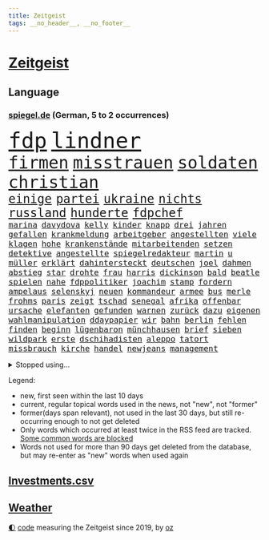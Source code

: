 ```yaml
---
title: Zeitgeist
tags: __no_header__, __no_footer__
---
```


# [Zeitgeist](https://oliz.io/zeitgeist/)

## Language

<h3><a href="https://www.spiegel.de" target="_blank">spiegel.de</a> (German, 5 to 2 occurrences)</h3>
<p style="font-family:monospace">
<span style="font-size:32pt"><a href="news_links.html#fdp" class="current">fdp</a></span>
<span style="font-size:32pt"><a href="news_links.html#lindner" class="current">lindner</a></span>
<br>
<span style="font-size:25pt"><a href="news_links.html#firmen" class="current">firmen</a></span>
<span style="font-size:25pt"><a href="news_links.html#misstrauen" class="current">misstrauen</a></span>
<span style="font-size:25pt"><a href="news_links.html#soldaten" class="current">soldaten</a></span>
<span style="font-size:25pt"><a href="news_links.html#christian" class="current">christian</a></span>
<br>
<span style="font-size:18pt"><a href="news_links.html#einige" class="current">einige</a></span>
<span style="font-size:18pt"><a href="news_links.html#partei" class="current">partei</a></span>
<span style="font-size:18pt"><a href="news_links.html#ukraine" class="current">ukraine</a></span>
<span style="font-size:18pt"><a href="news_links.html#nichts" class="current">nichts</a></span>
<span style="font-size:18pt"><a href="news_links.html#russland" class="current">russland</a></span>
<span style="font-size:18pt"><a href="news_links.html#hunderte" class="current">hunderte</a></span>
<span style="font-size:18pt"><a href="news_links.html#fdpchef" class="current">fdpchef</a></span>
<br>
<span style="font-size:12pt"><a href="news_links.html#marina" class="current">marina</a></span>
<span style="font-size:12pt"><a href="news_links.html#davydova" class="new">davydova</a></span>
<span style="font-size:12pt"><a href="news_links.html#kelly" class="current">kelly</a></span>
<span style="font-size:12pt"><a href="news_links.html#kinder" class="current">kinder</a></span>
<span style="font-size:12pt"><a href="news_links.html#knapp" class="current">knapp</a></span>
<span style="font-size:12pt"><a href="news_links.html#drei" class="current">drei</a></span>
<span style="font-size:12pt"><a href="news_links.html#jahren" class="current">jahren</a></span>
<span style="font-size:12pt"><a href="news_links.html#gefallen" class="current">gefallen</a></span>
<span style="font-size:12pt"><a href="news_links.html#krankmeldung" class="current">krankmeldung</a></span>
<span style="font-size:12pt"><a href="news_links.html#arbeitgeber" class="current">arbeitgeber</a></span>
<span style="font-size:12pt"><a href="news_links.html#angestellten" class="current">angestellten</a></span>
<span style="font-size:12pt"><a href="news_links.html#viele" class="current">viele</a></span>
<span style="font-size:12pt"><a href="news_links.html#klagen" class="current">klagen</a></span>
<span style="font-size:12pt"><a href="news_links.html#hohe" class="current">hohe</a></span>
<span style="font-size:12pt"><a href="news_links.html#krankenstände" class="current">krankenstände</a></span>
<span style="font-size:12pt"><a href="news_links.html#mitarbeitenden" class="current">mitarbeitenden</a></span>
<span style="font-size:12pt"><a href="news_links.html#setzen" class="current">setzen</a></span>
<span style="font-size:12pt"><a href="news_links.html#detektive" class="new">detektive</a></span>
<span style="font-size:12pt"><a href="news_links.html#angestellte" class="current">angestellte</a></span>
<span style="font-size:12pt"><a href="news_links.html#spiegelredakteur" class="current">spiegelredakteur</a></span>
<span style="font-size:12pt"><a href="news_links.html#martin" class="current">martin</a></span>
<span style="font-size:12pt"><a href="news_links.html#u" class="current">u</a></span>
<span style="font-size:12pt"><a href="news_links.html#müller" class="current">müller</a></span>
<span style="font-size:12pt"><a href="news_links.html#erklärt" class="current">erklärt</a></span>
<span style="font-size:12pt"><a href="news_links.html#dahintersteckt" class="current">dahintersteckt</a></span>
<span style="font-size:12pt"><a href="news_links.html#deutschen" class="current">deutschen</a></span>
<span style="font-size:12pt"><a href="news_links.html#joel" class="current">joel</a></span>
<span style="font-size:12pt"><a href="news_links.html#dahmen" class="new">dahmen</a></span>
<span style="font-size:12pt"><a href="news_links.html#abstieg" class="current">abstieg</a></span>
<span style="font-size:12pt"><a href="news_links.html#star" class="current">star</a></span>
<span style="font-size:12pt"><a href="news_links.html#drohte" class="current">drohte</a></span>
<span style="font-size:12pt"><a href="news_links.html#frau" class="current">frau</a></span>
<span style="font-size:12pt"><a href="news_links.html#harris" class="current">harris</a></span>
<span style="font-size:12pt"><a href="news_links.html#dickinson" class="new">dickinson</a></span>
<span style="font-size:12pt"><a href="news_links.html#bald" class="current">bald</a></span>
<span style="font-size:12pt"><a href="news_links.html#beatle" class="new">beatle</a></span>
<span style="font-size:12pt"><a href="news_links.html#spielen" class="current">spielen</a></span>
<span style="font-size:12pt"><a href="news_links.html#nahe" class="current">nahe</a></span>
<span style="font-size:12pt"><a href="news_links.html#fdppolitiker" class="current">fdppolitiker</a></span>
<span style="font-size:12pt"><a href="news_links.html#joachim" class="current">joachim</a></span>
<span style="font-size:12pt"><a href="news_links.html#stamp" class="new">stamp</a></span>
<span style="font-size:12pt"><a href="news_links.html#fordern" class="current">fordern</a></span>
<span style="font-size:12pt"><a href="news_links.html#ampelaus" class="current">ampelaus</a></span>
<span style="font-size:12pt"><a href="news_links.html#selenskyj" class="current">selenskyj</a></span>
<span style="font-size:12pt"><a href="news_links.html#neuen" class="current">neuen</a></span>
<span style="font-size:12pt"><a href="news_links.html#kommandeur" class="current">kommandeur</a></span>
<span style="font-size:12pt"><a href="news_links.html#armee" class="current">armee</a></span>
<span style="font-size:12pt"><a href="news_links.html#bus" class="current">bus</a></span>
<span style="font-size:12pt"><a href="news_links.html#merle" class="current">merle</a></span>
<span style="font-size:12pt"><a href="news_links.html#frohms" class="current">frohms</a></span>
<span style="font-size:12pt"><a href="news_links.html#paris" class="current">paris</a></span>
<span style="font-size:12pt"><a href="news_links.html#zeigt" class="current">zeigt</a></span>
<span style="font-size:12pt"><a href="news_links.html#tschad" class="current">tschad</a></span>
<span style="font-size:12pt"><a href="news_links.html#senegal" class="new">senegal</a></span>
<span style="font-size:12pt"><a href="news_links.html#afrika" class="current">afrika</a></span>
<span style="font-size:12pt"><a href="news_links.html#offenbar" class="current">offenbar</a></span>
<span style="font-size:12pt"><a href="news_links.html#ursache" class="current">ursache</a></span>
<span style="font-size:12pt"><a href="news_links.html#elefanten" class="current">elefanten</a></span>
<span style="font-size:12pt"><a href="news_links.html#gefunden" class="current">gefunden</a></span>
<span style="font-size:12pt"><a href="news_links.html#warnen" class="current">warnen</a></span>
<span style="font-size:12pt"><a href="news_links.html#zurück" class="current">zurück</a></span>
<span style="font-size:12pt"><a href="news_links.html#dazu" class="current">dazu</a></span>
<span style="font-size:12pt"><a href="news_links.html#eigenen" class="current">eigenen</a></span>
<span style="font-size:12pt"><a href="news_links.html#wahlmanipulation" class="new">wahlmanipulation</a></span>
<span style="font-size:12pt"><a href="news_links.html#ddaypapier" class="new">ddaypapier</a></span>
<span style="font-size:12pt"><a href="news_links.html#wir" class="current">wir</a></span>
<span style="font-size:12pt"><a href="news_links.html#bahn" class="current">bahn</a></span>
<span style="font-size:12pt"><a href="news_links.html#berlin" class="current">berlin</a></span>
<span style="font-size:12pt"><a href="news_links.html#fehlen" class="current">fehlen</a></span>
<span style="font-size:12pt"><a href="news_links.html#finden" class="current">finden</a></span>
<span style="font-size:12pt"><a href="news_links.html#beginn" class="current">beginn</a></span>
<span style="font-size:12pt"><a href="news_links.html#lügenbaron" class="new">lügenbaron</a></span>
<span style="font-size:12pt"><a href="news_links.html#münchhausen" class="new">münchhausen</a></span>
<span style="font-size:12pt"><a href="news_links.html#brief" class="current">brief</a></span>
<span style="font-size:12pt"><a href="news_links.html#sieben" class="current">sieben</a></span>
<span style="font-size:12pt"><a href="news_links.html#wildpark" class="new">wildpark</a></span>
<span style="font-size:12pt"><a href="news_links.html#erste" class="current">erste</a></span>
<span style="font-size:12pt"><a href="news_links.html#dschihadisten" class="current">dschihadisten</a></span>
<span style="font-size:12pt"><a href="news_links.html#aleppo" class="current">aleppo</a></span>
<span style="font-size:12pt"><a href="news_links.html#tatort" class="current">tatort</a></span>
<span style="font-size:12pt"><a href="news_links.html#missbrauch" class="current">missbrauch</a></span>
<span style="font-size:12pt"><a href="news_links.html#kirche" class="current">kirche</a></span>
<span style="font-size:12pt"><a href="news_links.html#handel" class="new">handel</a></span>
<span style="font-size:12pt"><a href="news_links.html#newjeans" class="current">newjeans</a></span>
<span style="font-size:12pt"><a href="news_links.html#management" class="current">management</a></span>
</p>
<details>
<summary>Stopped using...</summary>
<p class="former" style="font-size:12pt">
19(1499) erklärung(1499) rassismus(1499) carsten(1498) mittelmeer(1498) rest(1498) verschoben(1497) anne(1496) entwicklungen(1496) welchem(1496) 12(1495) planen(1495) street(1495) zurzeit(1495) überwinden(1495) portugal(1494) respekt(1494) stärken(1494) stärker(1494) 2000(1493) 6(1493) eng(1493) gelegt(1493) kündigte(1493) lastwagen(1493) mordes(1493) tschechien(1493) umwelt(1493) ungewöhnlich(1493) übersicht(1493) emmanuel(1492) erwägt(1492) fielen(1492) nationalspieler(1492) persönliche(1492) verschärfen(1492) einstieg(1491) erdoğan(1491) hinaus(1491) lehnen(1491) ließen(1491) räumen(1491) twitter(1491) tötet(1491) verpassen(1491) 150(1490) alexej(1490) miteinander(1490) nawalny(1490) vermehrt(1490) debakel(1489) meint(1489) tests(1489) erinnern(1488) plus(1488) schoss(1488) griff(1487) verfügung(1487) geflüchteten(1486) mengen(1486) pocht(1486) wälder(1486) beteiligt(1485) nerven(1485) anteil(1484) vorsprung(1484) erlitt(1483) toter(1483) irak(1482) jüngere(1482) netzwerk(1482) venezuela(1481) geräte(1480) gering(1479) schwierig(1479) zweimal(1478) geprägt(1477) italienischen(1477) ministerpräsidentin(1477) gaben(1476) gang(1476) anzeichen(1473) schrecken(1473) skeptisch(1473) spenden(1470) ältere(1468) em(1467) top(1467) gelandet(1463) klasse(1459) teuren(1444) leiter(1416) josef(1357) autobahnen(1353) gebeten(1319) geehrt(1302) fußballstar(1285) abgegeben(1273) videoaufnahmen(1258) stundenlang(1238) verdi(1237) verbunden(1217) cup(1213) wellen(1196) kollision(1189) 700(1181) ukrainischer(1181) grünenpolitiker(1128) zeitpunkt(1116) gestört(1101) russisches(1100) ungewöhnliche(1100) seltene(1079) dutzenden(1077) loch(1073) emotional(1066) geheimdienst(1059) ukrainer(1056) hochzeit(1050) fördern(1048) gerichte(1032) entführung(1026) schwieriger(1026) spielern(1024) emotionalen(1013) überzeugung(1013) streik(1012) heißen(1005) brandenburger(979) iranische(965) patrick(965) rezession(965) dilemma(954) wall(947) schwarzes(939) verhängnis(915) ehrt(912) kenia(894) ulrich(894) tierschützer(883) nationale(882) schwimmen(875) wozu(875) lena(874) neustart(869) partnerin(865) entfernen(862) verzeichnet(862) islamisten(853) kämpferisch(853) zurückhaltung(846) chinesen(844) lebenslange(814) frühjahr(810) tagelang(798) ernährung(794) stemmen(784) eingriff(780) emissionen(779) begegnung(778) grenzgebiet(777) 300000(766) kohl(748) flugabwehr(733) einstige(727) liberale(723) steigern(711) tauchte(697) heimische(685) fahnder(681) vorfälle(679) solcher(675) erlag(673) leistungen(671) springen(669) liebt(655) marode(654) bewertet(636) uhren(630) ausflug(624) höhepunkt(614) björn(611) höcke(611) lübeck(600) parlamentswahlen(597) diplomatische(595) angelegenheit(592) beides(592) spiegeltalk(588) 13jährige(584) gesundheitlichen(579) staatsschutz(573) amtsinhaber(570) durften(568) fisch(566) vergeltung(558) spektakulär(553) rechtsextremismus(551) florenz(548) auswirken(547) zoll(547) iphones(546) hamm(538) mahnen(538) anschlägen(537) bitter(529) cool(527) herkunft(523) widerstands(522) fürth(520) drastische(516) interessiert(508) milliardenschweren(508) vorlegen(506) 2013(501) rechtsruck(501) entpuppt(483) nördlich(482) politikerinnen(482) zeitgleich(480) unterscheiden(479) bodensee(477) heim(476) journalistin(476) islamistische(474) sicherheitsmaßnahmen(474) ausbeutung(466) folter(466) stoppte(463) betriebe(462) unerwartete(458) kranke(456) cannabislegalisierung(454) schach(451) negative(448) rucksack(442) stieß(438) ärgert(436) vorgang(429) bayer(428) suv(425) verspottet(425) gastronomie(422) getöteter(416) 1994(414) belästigt(413) auftritte(412) baute(410) verheiratet(410) reifen(409) teslachef(407) version(406) tatverdächtiger(403) unternehmens(401) tabellenführung(398) attentat(390) charkiw(390) kriegen(390) stimmte(389) achtzigerjahre(384) geräumt(377) gewähren(377) enthält(375) positioniert(374) beteuert(371) menschenrechte(371) tennisprofi(369) erkannt(368) perry(366) recep(366) stellten(366) tayyip(366) club(365) aufzeichnungen(364) eminem(363) raser(361) geräten(355) unterschätzt(355) siegerin(353) ruanda(349) bernd(342) figur(342) islamische(341) kalten(339) stuttgarter(336) positives(335) befand(334) mindestlohn(334) großstädten(333) falle(332) ausgedacht(326) oberverwaltungsgericht(325) schimpft(324) schritte(323) oma(318) stromausfall(318) österreicher(316) bill(315) erholt(313) kreise(313) könige(313) high(312) christina(311) begegnen(310) aufgedeckt(309) aussteigen(304) rast(303) erziehung(299) cdu/csu(298) kinos(298) darsteller(296) michel(296) rückwirkend(293) rüsten(292) wertvolle(291) fehlenden(290) gratuliert(289) milch(288) reichsten(288) gespendet(287) sap(287) nackte(281) rundfunk(281) erobert(280) konflikts(280) terrormiliz(279) harvey(276) parkinson(274) gymnasium(272) fragte(269) jena(269) offenbaren(269) polizeibeamte(267) ungarische(267) mitarbeiterin(266) starkoch(263) strategische(263) obst(262) regimes(261) riesiger(261) sohns(260) wahlkampfveranstaltung(260) digitalpakt(259) witwe(259) oberhausen(258) dein(256) auszeit(255) betrunken(255) reklamiert(255) silber(254) stufe(253) unangenehme(252) apples(251) erwirken(250) gleiche(249) ehen(248) eingestochen(248) julija(248) kanadischen(248) nawalnaja(248) jacht(246) dublin(245) ausgebildet(244) erdrutsche(244) flugzeugbauer(244) wildtiere(244) fremden(243) gummibärchen(241) fing(238) jeff(238) tue(237) 21jähriger(236) dominanz(235) schrank(235) alec(233) baldwin(233) fastfoodkette(233) boss(232) schöne(232) schnelles(231) bestanden(228) blamage(228) trümmer(227) wade(227) drittes(226) gesellschaftlichen(223) messerangriff(223) antreibt(222) ressourcen(222) rar(221) spielten(219) rügen(218) schlimmsten(218) knall(216) lebenslanger(216) brutale(215) absurde(214) attraktiv(214) solingen(214) promis(213) steine(213) starkregen(212) bayerischer(211) entbrannt(211) escooter(211) verschleppten(211) größtes(210) abonnenten(208) holz(208) unzulässig(208) luftschlag(207) außergewöhnliche(206) bemühen(204) dj(204) morgan(204) süditalien(204) scham(203) wahlkampfauftritt(203) einberufen(202) technologien(202) breitet(201) pérez(200) befanden(199) ewig(199) verbinden(197) zellen(196) telekom(195) militärischer(194) fuchs(193) mau(193) attackierte(192) wandel(192) engagierte(191) spiegelspitzengespräch(190) überschwänglich(190) verbrecher(189) hathaway(188) ausgebremst(187) prognosen(187) anwohnern(185) straftat(185) anliegen(184) automaten(184) stationierung(184) beckham(182) films(181) liest(181) durchbrechen(179) faust(178) kooperieren(177) anc(176) g7(176) gene(176) palästinensern(176) kanzlerschaft(175) schärferes(175) überfluss(174) bilden(173) hitzige(173) überflutete(173) lokalen(172) tischtennis(172) fernost(171) kaulitz(171) schulze(171) verletzen(171) weltkriegs(171) begleitung(170) auseinandersetzungen(169) emilia(169) krankenhausreif(169) vergleichen(169) ernten(168) indopazifik(168) meisterin(168) rutschen(168) marschieren(167) angespannte(166) tinder(166) hansestadt(165) schenkte(165) schnauzbart(164) hinrichten(163) salome(163) surabischwili(163) trainierte(162) zelebriert(162) dresdner(161) ländlichen(161) vergeltungsangriff(161) kreisen(160) verschwundenen(160) kigenerierten(159) basel(158) diebstahls(157) sportgeschichte(157) wahlkampfauftritte(157) wahltag(157) polizeigewalt(156) vergaß(156) koalitionen(155) rekordsumme(155) hunter(153) entgleisung(152) gefüllte(152) love(151) erobern(150) komplex(150) normalen(150) schusswechsel(150) tropensturm(150) mitgliedstaaten(149) staatsbürgerschaft(148) bester(147) neuulm(147) seltenen(147) urlaubsziel(147) usmusiker(147) existieren(146) keir(146) perspektiven(146) starmer(146) beraubt(145) aniston(144) big(144) donau(144) psychotherapie(144) räuscher(143) volkes(143) wettkämpfen(143) cruise(141) modi(141) narendra(141) bautzen(140) dschungelcamp(140) gesteinsbrocken(140) intelligence(140) sprangen(140) 28jähriger(139) cocacola(139) ganzer(138) schätzung(138) ofen(137) tatsächliche(136) usbasketballerinnen(136) zeug(136) hogan(135) hulk(135) leeren(135) terrorgefahr(135) klimafreundlicher(134) zeichnen(134) gelebt(133) günstig(133) hurrikan(133) steckte(132) verworfen(132) bekamen(131) nuri(131) şahin(131) 39jähriger(130) drehten(130) rico(130) rutschte(130) transfer(130) weiterspielen(130) angelegten(128) bahnhöfen(128) entschädigt(128) entkam(127) wanderer(127) militärexperte(125) fahrerlaubnis(124) trip(124) ikonischen(123) kampfeinsätze(123) lothar(123) offenem(123) zugunsten(123) moniert(122) rettungsschwimmer(121) überzeugte(121) lindern(120) lions(120) three(120) umland(119) unantastbar(119) doppelte(118) jährlich(118) verfangen(118) verübt(118) rekonstruiert(117) schiene(116) verkörpert(116) wappnen(116) nordwesten(115) modus(114) streiken(114) dienstwagen(113) gletscher(112) reuter(112) feminismus(111) reeves(111) 130(109) entdeckungen(109) notoperation(109) spiegelreporterin(109) gazakrieges(108) kreativität(108) routinen(108) verbandschef(108) wettert(108) iron(106) theorie(106) 2040(105) knüpfen(105) mauert(105) ovations(105) riesig(105) standing(105) verließ(105) deutschlandweit(104) elbe(104) kolumbianischen(104) potenzielle(104) skepsis(104) nationalpark(103) umarmungen(103) vizekandidaten(103) 1995(102) detroit(102) phil(102) bodentruppen(101) bruce(101) malaika(101) mihambo(101) angesteckt(100) kripo(100) usraketen(100) vertretern(100) berchtesgaden(99) radio(99) selbstvertrauen(99) stadtfest(99) streits(99) argumentiert(98) cage(98) finger(98) gemobbt(98) lilium(98) nicolas(98) dusche(97) keanu(97) leichenfund(97) telefoniert(97) verfall(97) zweck(97) gangs(96) gefährt(96) hunderten(96) rückruf(96) weggefährten(96) begleitern(95) coronavirus(95) geheimen(95) ludwig(95) scheiterten(95) anwältin(94) idol(94) spdaußenpolitiker(94) 2028(93) agiert(93) drahtzieher(93) lka(93) todesursache(93) umweltkatastrophe(93) bruchsal(92) drohnenangriffen(92) gerissen(92) hinterbliebenen(92) rollt(92) 1241(91) amtskollege(91) aperol(91) dauerkrise(91) gründlich(91) nordkoreanischen(91) oberen(91) redete(91) senate(91) zweig(91) kommentaren(90) obdachlose(90) schadstoffe(90) unterirdische(90) ausgeteilt(89) drückte(89) spektakels(89) zeitreise(89) achse(88) brandanschlägen(88) gleicht(88) japans(88) staatsoberhaupt(88) valley(88) bassist(87) dbbauswahl(87) entlassungen(87) geländegewinne(87) kickl(87) konsens(87) unnötig(87) venezuelas(87) blendender(86) bundesstaates(86) chinesin(86) kehrte(86) verschwörung(86) 1924(85) abschalten(85) beamtinnen(85) englisch(85) gefangenen(85) maduro(85) misshandlung(85) obdachlosigkeit(85) rätselt(85) sabotageakte(85) terroranschlag(85) unterirdisch(85) wellenreiten(85) bizarrer(84) freundinnen(84) ortberg(84) sparpläne(84) vorliebe(84) abgebaut(83) astronomie(83) erschütterten(83) konzernchef(83) ortsbesuch(83) rätselhafter(83) urteilt(83) entführer(82) felsbrocken(82) insolventen(82) kopfschmerzen(82) leichtathletin(82) reiten(82) schönstem(82) teck(82) trübsinn(82) virtuelle(82) überraschen(82) allgemeinen(81) colin(81) cybermobbing(81) farrell(81) generieren(81) haucht(81) mecklenburgvorpommerns(81) meteorit(81) preisgeld(81) sauberem(81) watson(81) gechattet(80) grausiger(80) neumann(80) neutralität(80) ohrfeige(80) portugals(80) schlagartig(80) stahlsparte(80) straflager(80) substanzen(80) wahlempfehlung(80) enthüllung(79) flieht(79) islamfeindliche(79) lick(79) polizeischutz(79) eskalationen(78) moscheen(78) sohnes(78) unterhaltung(78) danny(77) heimdebüt(77) kurzzeitig(77) schuster(77) 48jährige(76) berufliche(76) pestizide(76) quartalszahlen(76) vertagt(76) witze(76) dürr(75) explizit(75) registrieren(75) 71jährige(74) allgemeine(74) eingewechselt(74) nämlich(74) wiegen(74) beeindruckte(73) betäubt(73) regensburger(73) temperatur(73) bauarbeiten(72) fitch(72) gelangt(72) lautstark(72) leonie(72) polnischer(72) unifil(72) unterwandert(72) bundeswehrkaserne(71) dankesrede(71) emmerich(71) gewaltverbrechens(71) glücklosen(71) monarchen(71) mpox(71) umgezogen(71) unwahrheiten(71) variante(71) ausfuhren(70) beeinflussung(70) bekanntheit(70) fläche(70) frauenfeindlichkeit(70) freiburger(70) medizinisches(70) mescal(70) misogynie(70) montana(70) mpoxvariante(70) rückten(70) unbemerkt(70) altar(69) bückte(69) dihk(69) einmarsch(69) eventuell(69) exporteure(69) zimtschnecken(69) ökologischen(69) backofen(68) beratungsunternehmen(68) bundesbildungsministerin(68) mörderin(68) parallelen(68) slot(68) ukrainisches(68) fliegenpilzgift(67) sportwagen(67) springsteen(67) up(67) augsburger(66) bezeichnen(66) catania(66) florentina(66) holzinger(66) anlässlich(65) hochverrats(65) meistermacher(65) starregisseur(65) campingbus(64) dortmunder(64) dürren(64) militärjunta(64) ratifiziert(64) schiebetüren(64) cybertruck(63) erlass(63) explodiert(63) fördert(63) kette(63) nähern(63) vorantreiben(63) festgenommene(62) friedrichshafen(62) legendären(62) mittelklasse(62) nehme(62) burger(61) gebannt(61) gruppenvergewaltigung(61) motherfucker(61) patient(61) schmidbauer(61) synagoge(61) ten(61) warb(61) alarmierten(60) chefarzt(60) deichmann(60) erfurter(60) kollaps(60) kopftuch(60) morrissey(60) rock(60) trudeau(60) ungewiss(60) usgeneral(60) verbrennerpkw(60) anbau(59) auszusetzen(59) elektrisiert(59) reif(59) sobald(59) vorzeitige(59) abschiebepolitik(58) baseballlegende(58) erleichterte(58) höherer(58) neunziger(58) sommerhaus(58) zorniger(58) überlebenskampf(58) angeschossen(57) faschisten(57) heimisch(57) hering(57) schädel(57) solingenanschlag(57) sunset(57) vormonat(57) überfischung(57) gonzález(56) jobbörse(56) stimmzettel(56) wohnkosten(56) autors(55) hasenhüttl(55) inflationsrate(55) wunden(55) distanzierte(54) gespann(54) jeffrey(54) raumfahrtunternehmen(54) seinerseits(54) slam(54) schätzen(53) wettanbieter(53) entsendung(52) getötete(52) leihmutterschaft(52) ermutigen(51) posierte(51) wissenschaftlerin(51) demografie(50) geklaute(50) hofiert(50) hoppenstedt(50) vielzahl(50) bedürfnisse(49) eunutzer(49) flugsaurier(49) fossilien(49) grammygewinner(49) iserlohn(49) jim(49) medienwissenschaftler(49) spiegelinterview(49) verüben(49) berichterstattung(48) iab(48) schummeln(48) spaltet(48) unobericht(48) vorhergesagt(48) bezos(47) konsulat(47) landschaften(47) liebesbrief(47) series(47) teilzeit(47) adrian(46) arbeitgebern(46) nackten(46) quarterback(46) statue(46) wiederauflage(46) elternzeit(45) hoffnungslos(45) oligarchen(45) putsch(45) ragen(45) staatsgebiet(45) amateuraufnahmen(44) saisonsieg(44) zufriedener(44) bewährungsstrafe(43) büsche(43) falschbehauptung(43) kansas(43) lahmt(43) machete(43) umarmt(43) verstörte(43) bühnen(42) demografische(42) dreieck(42) sicherheitsrat(42) tarifvertrag(42) teilstücke(42) ursprung(42) verletzungspause(42) achillessehne(41) analysten(41) clark(41) ecuador(41) hobby(41) jets(41) maximal(41) megastar(41) mitspielen(41) mutmaßlichem(41) schlagerstar(41) strandkörbe(41) verwundet(41) dieb(40) geistliche(40) pendler(40) unerlaubte(40) hoden(39) neymar(39) veraltet(39) 30jährigen(38) bentheim(38) bösen(38) dokumenten(38) freddie(38) kräften(38) landstriche(38) terrorverdächtigen(38) abschlag(37) artenvielfalt(37) beach(37) gemeinde(37) josefine(37) part(37) putschversuch(37) stärkster(37) westens(37) anzeigen(36) boniface(36) bundespartei(36) eineinhalb(36) félix(36) leverkusens(36) mlb(36) reichten(36) streitigkeiten(36) wnba(36) 19jährige(35) chinageschäft(35) formel1rennen(35) gefüllt(35) guterres(35) hape(35) kerkeling(35) munitionsdepot(35) pickup(35) schalkes(35) schwaches(35) strände(35) unogeneralsekretär(35) unruhig(35) urrutia(35) usedom(35) volkskanzler(35) 1987(34) astronomen(34) ausgeweiteten(34) christiane(34) einreiseversuche(34) gewordenen(34) fdppolitikerin(33) fußballweltmeister(33) geländewagen(33) liberty(33) maisfeld(33) marieagnes(33) ohtani(33) rätselhaft(33) shohei(33) tags(33) djs(32) insolvenzverwalter(32) koalitionsgespräche(32) lanka(32) moers(32) raphael(32) sonderpreis(32) sri(32) antónio(31) aussterben(31) citys(31) freeman(31) ludwigshafener(31) neuwagen(31) pizza(31) wettbewerbs(31) anrainer(30) bananen(30) debattieren(30) hörgeräte(30) klaut(30) prozessbeginn(30) sexualverbrechen(30) winterzeit(30) zeitumstellung(30) augenlicht(29) dungeon(29) hamasmassakers(29) hirntumor(29) lernstress(29) nuzzi(29) tierarten(29) unattraktiver(29) yorkmagazin(29) ängste(29) nebraska(28) oper(28) regierungssitz(28) strafzettel(28) generierte(27) herbstlichen(27) ohrwurm(27) tabellenspitze(27) umdenken(27) veranstaltungen(27) breuer(26) gemischten(26) leonard(26) miese(26) semesterstart(26) sterbehilfe(26) wille(26) houston(25) hörhilfe(25) marburgvirus(25) antoine(24) artensterben(24) atomanlagen(24) championsleaguesieger(24) erfolgsautorin(24) ertrinken(24) gelockt(24) misshandlungen(24) heimfans(23) mcdonald’s(23) mikati(23) najib(23) punk(23) ungeschlagen(23) diskutierte(22) durchführen(22) horrorszenario(22) israellibanonkonflikt(22) menschenrechtsaktivistin(22) spirale(22) akute(21) bamberg(21) destabilisieren(21) entblößt(21) klubwm(21) pilzsammler(21) siebenjährige(21) telefonischen(21) unterzieht(21) wmfinale(21) bewarb(20) eingenommen(20) erkrankten(20) fortan(20) größeres(20) kampfes(20) kurskorrektur(20) rüstungsdeals(20) schränkt(20) songwriter(20) blauhelmmission(19) cyberattacken(19) entsorgt(19) folgenden(19) stagniert(19) usnationalpark(19) irrsinn(18) satellitendaten(18) truppenbewegungen(18) unterschrift(18) uwe(18) zusätzlich(18) aufgebrummt(17) flugtaxistartup(17) irischen(17) kriegswaffen(17) schockierende(17) siegfried(17) eintrag(16) geschichtsbücher(16) glückliche(16) hamasopfer(16) müllteppich(16) naiv(16) neretva(16) priesterin(16) sancta(16) spohr(16) staudamm(16) unofriedenstruppe(16) unosoldaten(16) vorwoche(16) gedeckt(15) kifirma(15) qualifiziert(15) rekordjagd(15) rekordniveau(15) wiederauferstehen(15) wohlwollend(15) wovon(15) anzüglichen(14) brother(14) ferguson(14) promi(14) teslas(14) trommeln(14) zuwanderer(14) bargel(13) kategorien(13) prediger(13) scout(13) strukturellen(13) vicky(13) wirbelstürme(13) fu(12) geschickteste(12) mehrkosten(12) ruin(12) umkrempeln(12) vierköpfige(12) zehen(12) bibel(11) herkunftsländer(11) topverdiener(11)
</p>
</details>
<p>Legend:
<ul>
<li><span class="new">new</span>, first seen within the last 10 days</li>
<li><span class="current">current</span>, regular topical words used in the news, not "new", not "former"</li>
<li><span class="former">former(days span relevant)</span>, not used in the last 30 days, but still re-occurring enough to not get deleted</li>
<li>Only words which occurred at least twice in the RSS feed are tracked. <a href="language/filters.py">Some common words are blocked</a></li>
<li>Words not used for more than 90 days get deleted from the database, but may re-enter as "new" words when used again</li>
</ul>
</p>

## [Investments](investments.html)[.csv](investments.csv)

## [Weather](weather.html)

<footer>
<a href="javascript:toggleTheme()" class="nav">🌓</a>
<a href="https://github.com/ooz/zeitgeist">code</a> measuring the Zeitgeist since 2019, by <a href="https://oliz.io">oz</a>
</footer>
